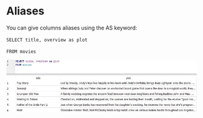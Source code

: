 # Aliases

You can give columns aliases using the AS keyword:



`SELECT title, overview as plot`&#x20;

`FROM movies`



![](../.gitbook/assets/alias.jpg)

